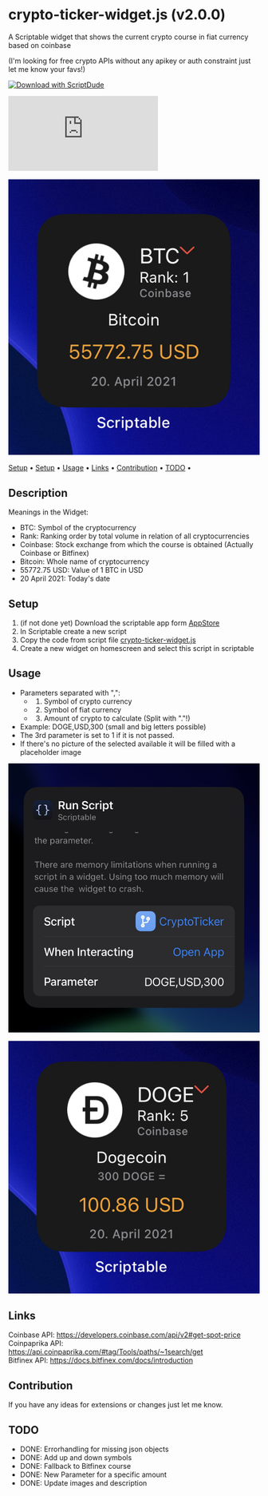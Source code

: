 # crypto-ticker-widget.js (v2.0.0)
A Scriptable widget that shows the current crypto course in fiat currency based on coinbase <br>

(I'm looking for free crypto APIs without any apikey or auth constraint just let me know your favs!)

[![Download with ScriptDude](https://scriptdu.de/download.svg)](https://scriptdu.de/?name=Crypto+Ticker&source=https%3A%2F%2Fgist.githubusercontent.com%2Fwickenico%2F433d5bbbc1c77b01e4e2fea0cc8f5335%2Fraw%2Fb4e960df50209dc081c1846f2ed9c951ee70984c%2Fcrypto-ticker-widget.js&docs=https%3A%2F%2Fgist.github.com%2Fwickenico%2F433d5bbbc1c77b01e4e2fea0cc8f5335#generator)

 ![Visits Badge](https://badges.pufler.dev/visits/wickenico/crypto-ticker-widget.js)

![cryptoTickerWidget](img/cryptoTickerWidget.jpg)

 <p>
   <a href="#description">Setup</a> • 
   <a href="#setup">Setup</a> •
   <a href="#usage">Usage</a> •
   <a href="#links">Links</a> •
   <a href="#contribution">Contribution</a> •
   <a href="#todo">TODO</a> •
 </p>

## Description

Meanings in the Widget:
- BTC: Symbol of the cryptocurrency
- Rank: Ranking order by total volume in relation of all cryptocurrencies
- Coinbase: Stock exchange from which the course is obtained (Actually Coinbase or Bitfinex)
- Bitcoin: Whole name of cryptocurrency
- 55772.75 USD: Value of 1 BTC in USD
- 20 April 2021: Today's date

## Setup

1. (if not done yet) Download the scriptable app form [AppStore](https://apps.apple.com/de/app/scriptable/id1405459188)
 2. In Scriptable create a new script
 3. Copy the code from script file [crypto-ticker-widget.js](https://github.com/wickenico/crypto-ticker-widget.js/blob/main/crypto-ticker-widget.js)
 4. Create a new widget on homescreen and select this script in scriptable

 ## Usage
- Parameters separated with ",": 
  - 1. Symbol of crypto currency
  - 2. Symbol of fiat currency
  - 3. Amount of crypto to calculate (Split with "."!)
- Example: DOGE,USD,300 (small and big letters possible)
- The 3rd parameter is set to 1 if it is not passed.
- If there's no picture of the selected available it will be filled with a placeholder image

![cryptotickerWidgetSettings](img/cryptoTickerWidgetSettings.jpg) <br>

![cryptotickerWidgetADA](img/cryptoTickerWidgetDOGE.jpg)
## Links
Coinbase API: https://developers.coinbase.com/api/v2#get-spot-price <br>
Coinpaprika API: https://api.coinpaprika.com/#tag/Tools/paths/~1search/get <br>
Bitfinex API: https://docs.bitfinex.com/docs/introduction <br>

## Contribution

If you have any ideas for extensions or changes just let me know.

## TODO

- DONE: Errorhandling for missing json objects
- DONE: Add up and down symbols
- DONE: Fallback to Bitfinex course
- DONE: New Parameter for a specific amount
- DONE: Update images and description
